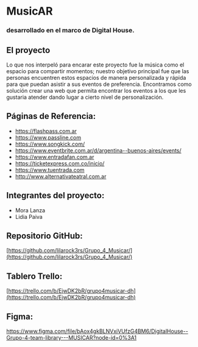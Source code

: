 # MusicAR
### desarrollado en el marco de Digital House.

## El proyecto
Lo que nos interpeló para encarar este proyecto fue la música como el espacio para compartir momentos; nuestro objetivo principal fue que las personas encuentren estos espacios de manera personalizada y rápida para que puedan asistir a sus eventos de preferencia.
Encontramos como solución crear una web que permita encontrar los eventos a los que les gustaria atender dando lugar a cierto nivel de personalización. 

## Páginas de Referencia:
- https://flashpass.com.ar
- https://www.passline.com
- https://www.songkick.com/
- https://www.eventbrite.com.ar/d/argentina--buenos-aires/events/
- https://www.entradafan.com.ar
- https://ticketexpress.com.co/inicio/
- https://www.tuentrada.com
- http://www.alternativateatral.com.ar

## Integrantes del proyecto:
- Mora Lanza
- Lidia Paiva

## Repositorio GitHub:
[https://github.com/lilarock3rs/Grupo_4_Musicar/](https://github.com/lilarock3rs/Grupo_4_Musicar/)

## Tablero Trello:

[https://trello.com/b/EjwDK2bR/grupo4musicar-dh](https://trello.com/b/EjwDK2bR/grupo4musicar-dh)

## Figma:
https://www.figma.com/file/bAox4gkBLNVxiVUfzG4BM6/DigitalHouse--Grupo-4-team-library---MUSICAR?node-id=0%3A1
